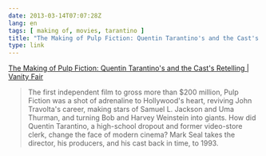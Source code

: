 ```yaml
---
date: 2013-03-14T07:07:28Z
lang: en
tags: [ making of, movies, tarantino ]
title: "The Making of Pulp Fiction: Quentin Tarantino's and the Cast's Retelling  |  Vanity Fair"
type: link
---
```


[The Making of Pulp Fiction: Quentin Tarantino's and the Cast's
Retelling  |  Vanity
Fair](http://m.vanityfair.com/hollywood/2013/03/making-of-pulp-fiction-oral-history)

> The first independent film to gross more than \$200 million, Pulp
> Fiction was a shot of adrenaline to Hollywood's heart, reviving John
> Travolta's career, making stars of Samuel L. Jackson and Uma Thurman,
> and turning Bob and Harvey Weinstein into giants. How did Quentin
> Tarantino, a high-school dropout and former video-store clerk, change
> the face of modern cinema? Mark Seal takes the director, his
> producers, and his cast back in time, to 1993.

